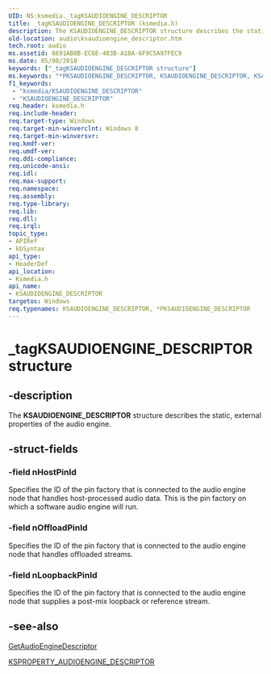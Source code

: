 ```yaml
---
UID: NS:ksmedia._tagKSAUDIOENGINE_DESCRIPTOR
title: _tagKSAUDIOENGINE_DESCRIPTOR (ksmedia.h)
description: The KSAUDIOENGINE_DESCRIPTOR structure describes the static, external properties of the audio engine.
old-location: audio\ksaudioengine_descriptor.htm
tech.root: audio
ms.assetid: 6691AB8B-EC6E-483B-A10A-6F9C5A97FEC9
ms.date: 05/08/2018
keywords: ["_tagKSAUDIOENGINE_DESCRIPTOR structure"]
ms.keywords: "*PKSAUDIOENGINE_DESCRIPTOR, KSAUDIOENGINE_DESCRIPTOR, KSAUDIOENGINE_DESCRIPTOR structure [Audio Devices], PKSAUDIOENGINE_DESCRIPTOR, PKSAUDIOENGINE_DESCRIPTOR structure pointer [Audio Devices], _tagKSAUDIOENGINE_DESCRIPTOR, audio.ksaudioengine_descriptor, ksmedia/KSAUDIOENGINE_DESCRIPTOR, ksmedia/PKSAUDIOENGINE_DESCRIPTOR"
f1_keywords:
 - "ksmedia/KSAUDIOENGINE_DESCRIPTOR"
 - "KSAUDIOENGINE_DESCRIPTOR"
req.header: ksmedia.h
req.include-header: 
req.target-type: Windows
req.target-min-winverclnt: Windows 8
req.target-min-winversvr: 
req.kmdf-ver: 
req.umdf-ver: 
req.ddi-compliance: 
req.unicode-ansi: 
req.idl: 
req.max-support: 
req.namespace: 
req.assembly: 
req.type-library: 
req.lib: 
req.dll: 
req.irql: 
topic_type:
- APIRef
- kbSyntax
api_type:
- HeaderDef
api_location:
- Ksmedia.h
api_name:
- KSAUDIOENGINE_DESCRIPTOR
targetos: Windows
req.typenames: KSAUDIOENGINE_DESCRIPTOR, *PKSAUDIOENGINE_DESCRIPTOR
---
```


# _tagKSAUDIOENGINE_DESCRIPTOR structure


## -description


The <b>KSAUDIOENGINE_DESCRIPTOR</b> structure describes the static, external  properties of the audio engine.


## -struct-fields




### -field nHostPinId

Specifies the ID of the pin factory that is connected to the audio engine node that handles host-processed audio data.  This is the pin factory on which a software audio engine will run.


### -field nOffloadPinId

Specifies the ID of the pin factory that is connected to the audio engine node that handles offloaded streams.


### -field nLoopbackPinId

Specifies the ID of the pin factory that is connected to the audio engine node that supplies a post-mix loopback or reference stream.


## -see-also




<a href="https://docs.microsoft.com/windows-hardware/drivers/ddi/portcls/nf-portcls-iminiportaudioenginenode-getaudioenginedescriptor">GetAudioEngineDescriptor</a>



<a href="https://docs.microsoft.com/windows-hardware/drivers/audio/ksproperty-audioengine-descriptor">KSPROPERTY_AUDIOENGINE_DESCRIPTOR</a>
 

 

